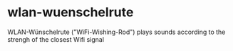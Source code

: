 # wlan-wuenschelrute
WLAN-Wünschelrute ("WiFi-Wishing-Rod") plays sounds according to the strengh of the closest Wifi signal
